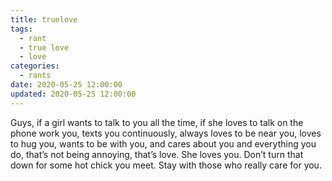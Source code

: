 ```yaml
---
title: truelove
tags:
  - rant
  - true love
  - love
categories:
  - rants
date: 2020-05-25 12:00:00
updated: 2020-05-25 12:00:00
---
```

Guys, if a girl wants to talk to you all the time, if she loves to talk on the phone work you, texts you continuously, always loves to be near you, loves to hug you, wants to be with you, and cares about you and everything you do, that’s not being annoying, that’s love. She loves you. Don’t turn that down for some hot chick you meet. Stay with those who really care for you.


